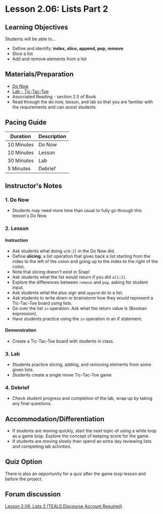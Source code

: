# Lesson 2.06: Lists Part 2

## Learning Objectives
Students will be able to... 

* Define and identify: **index, slice, append, pop, remove**
* Slice a list
* Add and remove elements from a list

## Materials/Preparation
* [Do Now]
* [Lab - Tic-Tac-Toe]
* Associated Reading - section 2.5 of Book
* Read through the do now, lesson, and lab so that you are familiar with the requirements and can assist students

## Pacing Guide
| **Duration**   | **Description** |
| ---------- | ----------- |
| 10 Minutes  | Do Now      |
| 10 Minutes | Lesson      |
| 30 Minutes | Lab         |
| 5 Minutes | Debrief  |

## Instructor's Notes

### 1. Do Now
* Students may need more time than usual to fully go through this lesson's Do Now.

### 2. Lesson

#### Instruction
* Ask students what doing `a[0:2]` in the Do Now did.
* Define **slicing**: a list operation that gives back a list starting from the index to the left of the colon and going up to the index to the right of the colon. 
* Note that slicing doesn't exist in Snap!
* Ask students what the list would return if you did `a[1:2]`.
* Explore the differences between `remove` and `pop`, asking for student input. 
* Ask students what the plus sign and `append` do to a list.
* Ask students to write down or brainstorm how they would represent a Tic-Tac-Toe board using lists.
* Go over the list `in` operation. Ask what the return value is (Boolean expression).
* Have students practice using the `in` operation in an if statement. 

#### Demonstration
* Create a Tic-Tac-Toe board with students in class. 

### 3. Lab
* Students practice slicing, adding, and removing elements from some given lists. 
* Students create a single move Tic-Tac-Toe game

### 4. Debrief
* Check student progress and completion of the lab, wrap up by taking any final questions.

## Accommodation/Differentiation
* If students are moving quickly, start the next topic of using a while loop as a game loop. Explore the concept of keeping score for the game.
* If students are moving slowly then spend an extra day reviewing lists and completing lab activities. 

## Quiz Option
There is also an opportunity for a quiz after the game loop lesson and before the project. 

## Forum discussion
[Lesson 2.06: Lists 2 (TEALS Discourse Account Required)](https://forums.tealsk12.org/c/2nd-semester-unit-2/lesson-2-06-lists-2)
  

[Do Now]:do_now.md
[Lab - Tic-Tac-Toe]:lab.md
